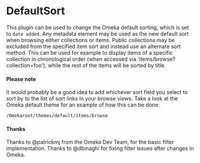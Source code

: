 DefaultSort
===========

This plugin can be used to change the Omeka default sorting, which is set to `date added`. Any metadata element may be used as the new default sort when browsing either collections or items. Public collections may be excluded from the specified item sort and instead use an alternate sort method. This can be used for example to display items of a specific collection in chronological order (when accessed via 'items/browse?collection=foo'), while the rest of the items will be sorted by title.

#### Please note

It would probably be a good idea to add whichever sort field you select to sort by to the list of sort links in your browse views. Take a look at the Omeka default theme for an example of how this can be done:

`/Omekaroot/themes/default/items/browse`

#### Thanks

Thanks to @patrickmj from the Omeka Dev Team, for the basic filter implementation.
Thanks to @dbinaghi for fixing filter issues after changes in Omeka.
